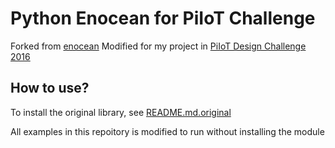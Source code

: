 # Python Enocean for PiIoT Challenge
Forked from [enocean](https://github.com/kipe/enocean)
Modified for my project in [PiIoT Design Challenge 2016](https://www.element14.com/community/community/design-challenges/pi-iot/blog/2016/07/10/piiot-internet-of-your-things-index "Internet of Your Things Index")

## How to use?
To install the original library, see [README.md.original](./README.md.original)

All examples in this repoitory is modified to run without installing the module